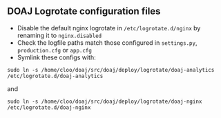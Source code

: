 ## DOAJ Logrotate configuration files

* Disable the default nginx logrotate in `/etc/logrotate.d/nginx` by renaming it to `nginx.disabled`
* Check the logfile paths match those configured in `settings.py`, `production.cfg` or `app.cfg`
* Symlink these configs with:

```
sudo ln -s /home/cloo/doaj/src/doaj/deploy/logrotate/doaj-analytics /etc/logrotate.d/doaj-analytics
```

and

```
sudo ln -s /home/cloo/doaj/src/doaj/deploy/logrotate/doaj-nginx /etc/logrotate.d/doaj-nginx
```